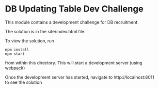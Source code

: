 DB Updating Table Dev Challenge
===============================

This module contains a development challenge for DB recruitment.

The solution is in the site/index.html file.

To view the solution, run

```
npm install
npm start
```

from within this directory.  This will start a development server (using webpack)

Once the development server has started, navigate to http://localhost:8011
to see the solution
